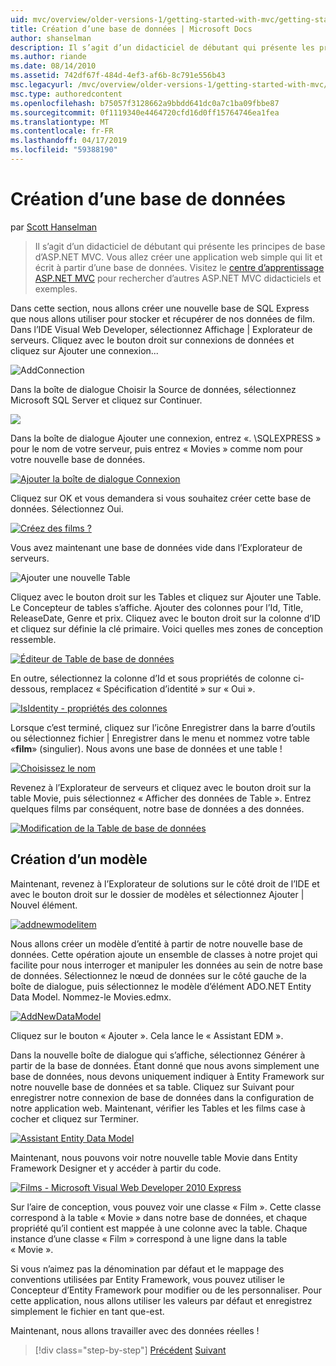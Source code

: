 ```yaml
---
uid: mvc/overview/older-versions-1/getting-started-with-mvc/getting-started-with-mvc-part4
title: Création d’une base de données | Microsoft Docs
author: shanselman
description: Il s’agit d’un didacticiel de débutant qui présente les principes de base d’ASP.NET MVC. Créer une application web simple qui lit et écrit à partir d’une base de données.
ms.author: riande
ms.date: 08/14/2010
ms.assetid: 742df67f-484d-4ef3-af6b-8c791e556b43
msc.legacyurl: /mvc/overview/older-versions-1/getting-started-with-mvc/getting-started-with-mvc-part4
msc.type: authoredcontent
ms.openlocfilehash: b75057f3128662a9bbdd641dc0a7c1ba09fbbe87
ms.sourcegitcommit: 0f1119340e4464720cfd16d0ff15764746ea1fea
ms.translationtype: MT
ms.contentlocale: fr-FR
ms.lasthandoff: 04/17/2019
ms.locfileid: "59388190"
---
```

# <a name="creating-a-database"></a>Création d’une base de données

par [Scott Hanselman](https://github.com/shanselman)

> Il s’agit d’un didacticiel de débutant qui présente les principes de base d’ASP.NET MVC. Vous allez créer une application web simple qui lit et écrit à partir d’une base de données. Visitez le [centre d’apprentissage ASP.NET MVC](../../../index.md) pour rechercher d’autres ASP.NET MVC didacticiels et exemples.


Dans cette section, nous allons créer une nouvelle base de SQL Express que nous allons utiliser pour stocker et récupérer de nos données de film. Dans l’IDE Visual Web Developer, sélectionnez Affichage | Explorateur de serveurs. Cliquez avec le bouton droit sur connexions de données et cliquez sur Ajouter une connexion...

![AddConnection](getting-started-with-mvc-part4/_static/image1.png)

Dans la boîte de dialogue Choisir la Source de données, sélectionnez Microsoft SQL Server et cliquez sur Continuer.

![](getting-started-with-mvc-part4/_static/image2.png)

Dans la boîte de dialogue Ajouter une connexion, entrez «. \SQLEXPRESS » pour le nom de votre serveur, puis entrez « Movies » comme nom pour votre nouvelle base de données.

[![Ajouter la boîte de dialogue Connexion](getting-started-with-mvc-part4/_static/image4.png)](getting-started-with-mvc-part4/_static/image3.png)

Cliquez sur OK et vous demandera si vous souhaitez créer cette base de données. Sélectionnez Oui.

[![Créez des films ?](getting-started-with-mvc-part4/_static/image6.png)](getting-started-with-mvc-part4/_static/image5.png)

Vous avez maintenant une base de données vide dans l’Explorateur de serveurs.

![Ajouter une nouvelle Table](getting-started-with-mvc-part4/_static/image7.png)

Cliquez avec le bouton droit sur les Tables et cliquez sur Ajouter une Table. Le Concepteur de tables s’affiche. Ajouter des colonnes pour l’Id, Title, ReleaseDate, Genre et prix. Cliquez avec le bouton droit sur la colonne d’ID et cliquez sur définie la clé primaire. Voici quelles mes zones de conception ressemble.

[![Éditeur de Table de base de données](getting-started-with-mvc-part4/_static/image9.png)](getting-started-with-mvc-part4/_static/image8.png)

En outre, sélectionnez la colonne d’Id et sous propriétés de colonne ci-dessous, remplacez « Spécification d’identité » sur « Oui ».

[![IsIdentity - propriétés des colonnes](getting-started-with-mvc-part4/_static/image11.png)](getting-started-with-mvc-part4/_static/image10.png)

Lorsque c’est terminé, cliquez sur l’icône Enregistrer dans la barre d’outils ou sélectionnez fichier | Enregistrer dans le menu et nommez votre table «**film**» (singulier). Nous avons une base de données et une table !

[![Choisissez le nom](getting-started-with-mvc-part4/_static/image13.png)](getting-started-with-mvc-part4/_static/image12.png)

Revenez à l’Explorateur de serveurs et cliquez avec le bouton droit sur la table Movie, puis sélectionnez « Afficher des données de Table ». Entrez quelques films par conséquent, notre base de données a des données.

[![Modification de la Table de base de données](getting-started-with-mvc-part4/_static/image15.png)](getting-started-with-mvc-part4/_static/image14.png)

## <a name="creating-a-model"></a>Création d’un modèle

Maintenant, revenez à l’Explorateur de solutions sur le côté droit de l’IDE et avec le bouton droit sur le dossier de modèles et sélectionnez Ajouter | Nouvel élément.

[![addnewmodelitem](getting-started-with-mvc-part4/_static/image17.png)](getting-started-with-mvc-part4/_static/image16.png)

Nous allons créer un modèle d’entité à partir de notre nouvelle base de données. Cette opération ajoute un ensemble de classes à notre projet qui facilite pour nous interroger et manipuler les données au sein de notre base de données. Sélectionnez le nœud de données sur le côté gauche de la boîte de dialogue, puis sélectionnez le modèle d’élément ADO.NET Entity Data Model. Nommez-le Movies.edmx.

[![AddNewDataModel](getting-started-with-mvc-part4/_static/image19.png)](getting-started-with-mvc-part4/_static/image18.png)

Cliquez sur le bouton « Ajouter ». Cela lance le « Assistant EDM ».

Dans la nouvelle boîte de dialogue qui s’affiche, sélectionnez Générer à partir de la base de données. Étant donné que nous avons simplement une base de données, nous devons uniquement indiquer à Entity Framework sur notre nouvelle base de données et sa table. Cliquez sur Suivant pour enregistrer notre connexion de base de données dans la configuration de notre application web. Maintenant, vérifier les Tables et les films case à cocher et cliquez sur Terminer.

[![Assistant Entity Data Model](getting-started-with-mvc-part4/_static/image21.png)](getting-started-with-mvc-part4/_static/image20.png)

Maintenant, nous pouvons voir notre nouvelle table Movie dans Entity Framework Designer et y accéder à partir du code.

[![Films - Microsoft Visual Web Developer 2010 Express](getting-started-with-mvc-part4/_static/image23.png)](getting-started-with-mvc-part4/_static/image22.png)

Sur l’aire de conception, vous pouvez voir une classe « Film ». Cette classe correspond à la table « Movie » dans notre base de données, et chaque propriété qu’il contient est mappée à une colonne avec la table. Chaque instance d’une classe « Film » correspond à une ligne dans la table « Movie ».

Si vous n’aimez pas la dénomination par défaut et le mappage des conventions utilisées par Entity Framework, vous pouvez utiliser le Concepteur d’Entity Framework pour modifier ou de les personnaliser. Pour cette application, nous allons utiliser les valeurs par défaut et enregistrez simplement le fichier en tant que-est.

Maintenant, nous allons travailler avec des données réelles !

> [!div class="step-by-step"]
> [Précédent](getting-started-with-mvc-part3.md)
> [Suivant](getting-started-with-mvc-part5.md)
